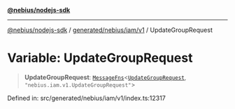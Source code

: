 [**@nebius/nodejs-sdk**](../../../../../README.md)

---

[@nebius/nodejs-sdk](../../../../../README.md) / [generated/nebius/iam/v1](../README.md) / UpdateGroupRequest

# Variable: UpdateGroupRequest

> **UpdateGroupRequest**: [`MessageFns`](../../../../../runtime/protos/core/interfaces/MessageFns.md)\<[`UpdateGroupRequest`](../interfaces/UpdateGroupRequest.md), `"nebius.iam.v1.UpdateGroupRequest"`\>

Defined in: src/generated/nebius/iam/v1/index.ts:12317
